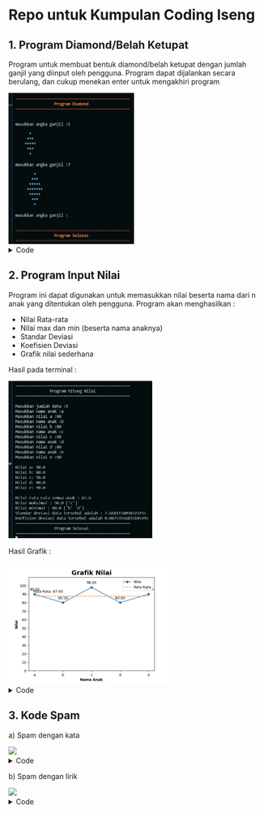 # Repo untuk Kumpulan Coding Iseng

## 1. Program Diamond/Belah Ketupat
Program untuk membuat bentuk diamond/belah ketupat dengan jumlah ganjil yang diinput oleh pengguna. Program dapat dijalankan secara berulang, dan cukup menekan enter untuk mengakhiri program

<img src="image/diamond2.png" widht="250" height="298">

<details>
<summary>Code</summary>
Ditambahkan juga library rich untuk menambahkan sedikit warna pada terminal
  
```python
import math
import sys
from rich.console import Console

console = Console()

print("")
console.print("="*50,style="red")
teks = "Program Diamond"
console.print(teks.center(50),style="bold red")
console.print("="*50,style="red")
print("")

n = " "
while n != "":
    n = input("\nmasukkan angka ganjil :")
    print("")
    y = 1
    x = 0
    c = 4

    if n != "":
        for i in range(int(n)):
            if i < math.ceil(int(n)/2):
                console.print(" "*(int(n)-i),"*"*(y+x),style="cyan")
                y += 1
                x += 1
            else:
                console.print(" "*(x+1),"*"*(y+x-c),style="cyan")
                c += 4
                x += 1
                y += 1
    else:
        print("")
        console.print("="*50,style="red")
        teks = "Program Selesai"
        console.print(teks.center(50),style="bold red")
        console.print("="*50,style="red")
        print("")
        sys.exit()
```
</details>

## 2. Program Input Nilai
Program ini dapat digunakan untuk memasukkan nilai beserta nama dari n anak yang ditentukan oleh pengguna. Program akan menghasilkan :
- Nilai Rata-rata
- Nilai max dan min (beserta nama anaknya)
- Standar Deviasi
- Koefisien Deviasi
- Grafik nilai sederhana

Hasil pada terminal :

<img src="image/nilai.png" widht="280" height="310">

Hasil Grafik :

<img src="image/grafikNilai.png" widht="320" height="240">

<details>
<summary>Code</summary>
  
```python
import numpy as np
import math

print("")
print("="*50)
end = "Program Hitung Nilai"
endCenter = end.center(50)
print(endCenter)
print("="*50)
print("")

data = []
dataNama = []
dataSD = []
n = float(input("Masukkan jumlah data :"))

i = 1
while i <= n:
    nama = input("Masukkan nama anak :")
    nilai = float(input("Masukkan nilai %s :"%nama))
    dataNama.append(nama)
    data.append(nilai)
    i += 1

print("")

i = 1
while i <= n:
    x = i - 1
    print("Nilai %s:"%dataNama[x],data[x])
    i += 1

rerata = sum(data) / n
nilaiMax = max(data)
nilaiMin = min(data)

for i in data:
    jarak = i-rerata
    jarakKuadrat = jarak ** 2
    dataSD.append(jarakKuadrat)

Std = sum(dataSD) / (n-1)
StandarDeviasi = math.sqrt(Std)
cv = StandarDeviasi/rerata

data_np = np.array(data)
dataNama_np = np.array(dataNama)

print("\nNilai rata-rata semua anak :",rerata)
nMax = np.max(data_np)
pnMax = np.where(data_np == nMax)
whoMax = dataNama_np[pnMax]
print("Nilai maksimal :", nilaiMax, whoMax)
nMin = np.min(data_np)
pnMin = np.where(data_np == nMin)
whoMin = dataNama_np[pnMin]
print("Nilai minimal :", nilaiMin,whoMin)
print("Standar deviasi data tersebut adalah :", StandarDeviasi)
print("Koefisien deviasi data tersebut adalah {}".format(cv))

print("="*50)
end = "Program Selesai"
endCenter = end.center(50)
print(endCenter)
print("="*50)

# Matplotlib
import matplotlib.pyplot as plt

x1 = dataNama_np
y1 = data_np

avg = [rerata]*len(x1)
x2 = dataNama_np
y2 = avg

plt.plot(x1,y1,"o-", label = "Nilai")
plt.plot(x2,y2,'--', label = "Rata-Rata")

plt.yticks([0,10,20,30,40,50,60,70,80,90,100])
axes = plt.gca()
axes.set_ylim([0,110])

for x,y in zip(x1,y1):
    label = "{:.2f}".format(y)
    plt.annotate(label,(x,y),textcoords = "offset points", xytext = (0,10), ha = "center")

plt.annotate("Rata-Rata :{:.2f}".format(rerata),(1,rerata),textcoords = "offset points", xytext = (0,10), ha = "right")

plt.title("Grafik Nilai", fontsize = 18, fontweight = "bold")
plt.xlabel("Nama Anak", fontweight = "bold")
plt.ylabel("Nilai", fontweight = "bold")
plt.legend()

plt.show()
```

</details>

## 3. Kode Spam
a) Spam dengan kata
 
<img src="spam/Kata2.gif" widht="270" height="270">
<details>
<summary>Code</summary>
 
 ```python
 import pyautogui, time

time.sleep(5)

x = "ini spam"

for i in range(5):
    pyautogui.typewrite(x)
    pyautogui.press("enter")
 ```
  </details>
  
b) Spam dengan lirik
 
<img src="spam/Lirik.gif" widht="270" height="270">
<details>
<summary>Code</summary>
 
 ```python
 import pyautogui, time

time.sleep(5)

baca = open("lirik.txt","r")

for i in baca:
    pyautogui.typewrite(i)
    pyautogui.press("enter")
 ```
  </details>
